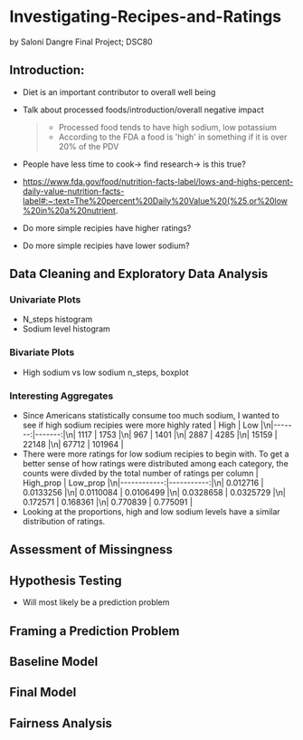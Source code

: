 # Investigating-Recipes-and-Ratings
by Saloni Dangre
Final Project; DSC80

## Introduction:
- Diet is an important contributor to overall well being
- Talk about processed foods/introduction/overall negative impact
  >- Processed food tends to have high sodium, low potassium
  >- According to the FDA a food is 'high' in something if it is over 20% of the PDV
- People have less time to cook-> find research-> is this true?
- https://www.fda.gov/food/nutrition-facts-label/lows-and-highs-percent-daily-value-nutrition-facts-label#:~:text=The%20percent%20Daily%20Value%20(%25,or%20low%20in%20a%20nutrient.

- Do more simple recipies have higher ratings?
- Do more simple recipies have lower sodium?

## Data Cleaning and Exploratory Data Analysis
### Univariate Plots
- N_steps histogram
- Sodium level histogram
### Bivariate Plots
- High sodium vs low sodium n_steps, boxplot
### Interesting Aggregates
- Since Americans statistically consume too much sodium, I wanted to see if high sodium recipies were more highly rated
|   High |    Low |\n|-------:|-------:|\n|   1117 |   1753 |\n|    967 |   1401 |\n|   2887 |   4285 |\n|  15159 |  22148 |\n|  67712 | 101964 |
- There were more ratings for low sodium recipies to begin with. To get a better sense of how ratings were distributed among each category, the counts were divded by the total number of ratings per column
|   High_prop |   Low_prop |\n|------------:|-----------:|\n|   0.012716  |  0.0133256 |\n|   0.0110084 |  0.0106499 |\n|   0.0328658 |  0.0325729 |\n|   0.172571  |  0.168361  |\n|   0.770839  |  0.775091  |
- Looking at the proportions, high and low sodium levels have a similar distribution of ratings.
## Assessment of Missingness

## Hypothesis Testing
- Will most likely be a prediction problem

## Framing a Prediction Problem

## Baseline Model

## Final Model

## Fairness Analysis
